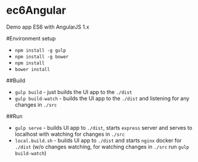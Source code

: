 # ec6Angular
Demo app ES6 with AngularJS 1.x

#Environment setup
- `npm install -g gulp`
- `npm install -g bower`
- `npm install`
- `bower install`

##Build
- `gulp build` - just builds the UI app to the `./dist`
- `gulp build-watch` - builds the UI app to the `./dist` and listening for any changes in `./src`

##Run
- `gulp serve` - builds UI app to `./dist`, starts `express` server and serves to localhost with watching for changes in `./src`
- `local.build.sh` - builds UI app to `./dist` and starts `nginx` docker for `./dist` (w/o changes watching, for watching changes in `./src` run `gulp build-watch`)